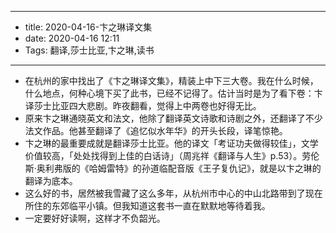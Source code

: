 - --
- title: 2020-04-16-卞之琳译文集
- date: 2020-04-16 12:11
- Tags: 翻译,莎士比亚,卞之琳,读书
- --  
- 在杭州的家中找出了《卞之琳译文集》，精装上中下三大卷。我在什么时候，什么地点，何种心境下买了此书，已经不记得了。估计当时是为了看下卷：卞译莎士比亚四大悲剧。昨夜翻看，觉得上中两卷也好得无比。
- 原来卞之琳通晓英文和法文，他除了翻译英文诗歌和诗剧之外，还翻译了不少法文作品。他甚至翻译了《追忆似水年华》的开头长段，译笔惊艳。
- 卞之琳的最重要成就是翻译莎士比亚。他的译文「考证功夫做得较佳」，文学价值较高，「处处找得到上佳的白话诗」（周兆祥《翻译与人生》p.53）。劳伦斯·奥利弗版的《哈姆雷特》的孙道临配音版《王子复仇记》，就是以卞之琳的翻译为底本。
- 这么好的书，居然被我雪藏了这么多年，从杭州市中心的中山北路带到了现在所住的东郊临平小镇。但我知道这套书一直在默默地等待着我。
- 一定要好好读啊，这样才不负韶光。
